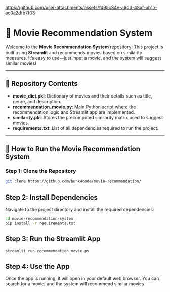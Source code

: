 

https://github.com/user-attachments/assets/fd95c84e-a9dd-48af-ab1a-ac0a2dfb7f03

# 🎥 Movie Recommendation System

Welcome to the **Movie Recommendation System** repository! This project is built using **Streamlit** and recommends movies based on similarity measures. It’s easy to use—just input a movie, and the system will suggest similar movies!

---

## 📂 **Repository Contents**

- **movie_dict.pkl**: Dictionary of movies and their details such as title, genre, and description.
- **recommendation_movie.py**: Main Python script where the recommendation logic and Streamlit app are implemented.
- **similarity.pkl**: Stores the precomputed similarity matrix used to suggest movies.
- **requirements.txt**: List of all dependencies required to run the project.

---

## 🚀 **How to Run the Movie Recommendation System**

### Step 1: Clone the Repository
```bash
git clone https://github.com/bunk4code/movie-recommendation/
```

## Step 2: Install Dependencies
Navigate to the project directory and install the required dependencies:

```bash
cd movie-recommendation-system
pip install -r requirements.txt
```

## Step 3: Run the Streamlit App
```bash
streamlit run recommendation_movie.py
```
## Step 4: Use the App
Once the app is running, it will open in your default web browser. You can search for a movie, and the system will recommend similar movies.











